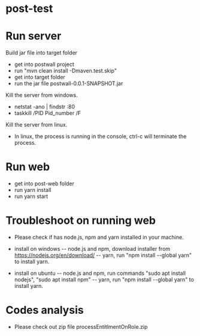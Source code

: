 # post-test

# Run server
Build jar file into target folder
- get into postwall project
- run "mvn clean install -Dmaven.test.skip"
- get into target folder
- run the jar file postwall-0.0.1-SNAPSHOT.jar

Kill the server from windows.
- netstat -ano | findstr :80
- taskkill /PID Pid_number /F

Kill the server from linux.
- In linux, the process is running in the console, ctrl-c will terminate the process.


# Run web
- get into post-web folder
- run yarn install
- run yarn start

# Troubleshoot on running web
- Please check if has node.js, npm and yarn installed in your machine.
- install on windows 
-- node.js and npm, download installer from https://nodejs.org/en/download/
-- yarn, run "npm install --global yarn" to install yarn.

- install on ubuntu
-- node.js and npm, run commands "sudo apt install nodejs", "sudo apt install npm"
-- yarn, run "npm install --global yarn" to install yarn.

# Codes analysis
- Please check out zip file processEntitlmentOnRole.zip 
